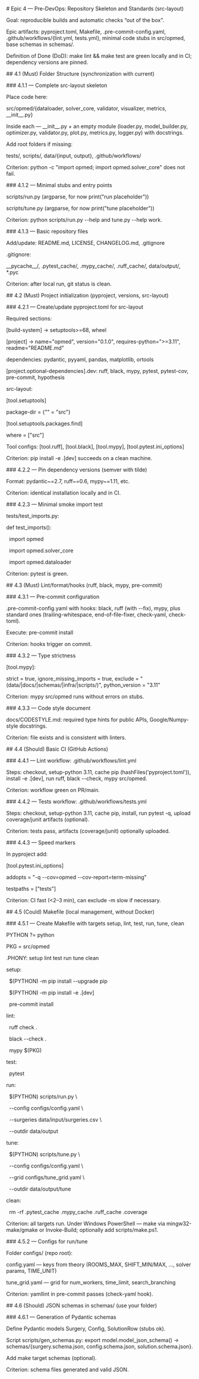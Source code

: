 \# Epic 4 — Pre-DevOps: Repository Skeleton and Standards (src-layout)



Goal: reproducible builds and automatic checks “out of the box”.

Epic artifacts: pyproject.toml, Makefile, .pre-commit-config.yaml, .github/workflows/{lint.yml, tests.yml}, minimal code stubs in src/opmed, base schemas in schemas/.

Definition of Done (DoD): make lint \&\& make test are green locally and in CI; dependency versions are pinned.



\## 4.1 (Must) Folder Structure (synchronization with current)



\### 4.1.1 — Complete src-layout skeleton

Place code here:

src/opmed/{dataloader, solver\_core, validator, visualizer, metrics, \_\_init\_\_.py}

Inside each — \_\_init\_\_.py + an empty module (loader.py, model\_builder.py, optimizer.py, validator.py, plot.py, metrics.py, logger.py) with docstrings.



Add root folders if missing:

tests/, scripts/, data/{input, output}, .github/workflows/



Criterion: python -c "import opmed; import opmed.solver\_core" does not fail.



\### 4.1.2 — Minimal stubs and entry points

scripts/run.py (argparse, for now print("run placeholder"))

scripts/tune.py (argparse, for now print("tune placeholder"))



Criterion: python scripts/run.py --help and tune.py --help work.



\### 4.1.3 — Basic repository files

Add/update: README.md, LICENSE, CHANGELOG.md, .gitignore



.gitignore:

\_\_pycache\_\_/, .pytest\_cache/, .mypy\_cache/, .ruff\_cache/, data/output/, \*.pyc



Criterion: after local run, git status is clean.



\## 4.2 (Must) Project initialization (pyproject, versions, src-layout)



\### 4.2.1 — Create/update pyproject.toml for src-layout

Required sections:



\[build-system] → setuptools>=68, wheel

\[project] → name="opmed", version="0.1.0", requires-python=">=3.11", readme="README.md"

dependencies: pydantic, pyyaml, pandas, matplotlib, ortools

\[project.optional-dependencies].dev: ruff, black, mypy, pytest, pytest-cov, pre-commit, hypothesis



src-layout:



\[tool.setuptools]

package-dir = {"" = "src"}

\[tool.setuptools.packages.find]

where = \["src"]



Tool configs: \[tool.ruff], \[tool.black], \[tool.mypy], \[tool.pytest.ini\_options]



Criterion: pip install -e .\[dev] succeeds on a clean machine.



\### 4.2.2 — Pin dependency versions (semver with tilde)

Format: pydantic~=2.7, ruff~=0.6, mypy~=1.11, etc.



Criterion: identical installation locally and in CI.



\### 4.2.3 — Minimal smoke import test

tests/test\_imports.py:



def test\_imports():

&nbsp;   import opmed

&nbsp;   import opmed.solver\_core

&nbsp;   import opmed.dataloader



Criterion: pytest is green.



\## 4.3 (Must) Lint/format/hooks (ruff, black, mypy, pre-commit)



\### 4.3.1 — Pre-commit configuration

.pre-commit-config.yaml with hooks: black, ruff (with --fix), mypy, plus standard ones (trailing-whitespace, end-of-file-fixer, check-yaml, check-toml).

Execute: pre-commit install



Criterion: hooks trigger on commit.



\### 4.3.2 — Type strictness

\[tool.mypy]:



strict = true, ignore\_missing\_imports = true, exclude = "(data/|docs/|schemas/|infra/|scripts/)", python\_version = "3.11"



Criterion: mypy src/opmed runs without errors on stubs.



\### 4.3.3 — Code style document

docs/CODESTYLE.md: required type hints for public APIs, Google/Numpy-style docstrings.



Criterion: file exists and is consistent with linters.



\## 4.4 (Should) Basic CI (GitHub Actions)



\### 4.4.1 — Lint workflow: .github/workflows/lint.yml

Steps: checkout, setup-python 3.11, cache pip (hashFiles('pyproject.toml')), install -e .\[dev], run ruff, black --check, mypy src/opmed.

Criterion: workflow green on PR/main.



\### 4.4.2 — Tests workflow: .github/workflows/tests.yml

Steps: checkout, setup-python 3.11, cache pip, install, run pytest -q, upload coverage/junit artifacts (optional).

Criterion: tests pass, artifacts (coverage/junit) optionally uploaded.



\### 4.4.3 — Speed markers

In pyproject add:



\[tool.pytest.ini\_options]

addopts = "-q --cov=opmed --cov-report=term-missing"

testpaths = \["tests"]



Criterion: CI fast (<2–3 min), can exclude -m slow if necessary.



\## 4.5 (Could) Makefile (local management, without Docker)



\### 4.5.1 — Create Makefile with targets setup, lint, test, run, tune, clean

PYTHON ?= python

PKG = src/opmed



.PHONY: setup lint test run tune clean



setup:

&nbsp;	$(PYTHON) -m pip install --upgrade pip

&nbsp;	$(PYTHON) -m pip install -e .\[dev]

&nbsp;	pre-commit install



lint:

&nbsp;	ruff check .

&nbsp;	black --check .

&nbsp;	mypy $(PKG)



test:

&nbsp;	pytest



run:

&nbsp;	$(PYTHON) scripts/run.py \\

&nbsp;		--config configs/config.yaml \\

&nbsp;		--surgeries data/input/surgeries.csv \\

&nbsp;		--outdir data/output



tune:

&nbsp;	$(PYTHON) scripts/tune.py \\

&nbsp;		--config configs/config.yaml \\

&nbsp;		--grid configs/tune\_grid.yaml \\

&nbsp;		--outdir data/output/tune



clean:

&nbsp;	rm -rf .pytest\_cache .mypy\_cache .ruff\_cache .coverage



Criterion: all targets run. Under Windows PowerShell — make via mingw32-make/gmake or Invoke-Build; optionally add scripts/make.ps1.



\### 4.5.2 — Configs for run/tune

Folder configs/ (repo root):



config.yaml — keys from theory (ROOMS\_MAX, SHIFT\_MIN/MAX, …, solver params, TIME\_UNIT)

tune\_grid.yaml — grid for num\_workers, time\_limit, search\_branching



Criterion: yamllint in pre-commit passes (check-yaml hook).



\## 4.6 (Should) JSON schemas in schemas/ (use your folder)



\### 4.6.1 — Generation of Pydantic schemas

Define Pydantic models Surgery, Config, SolutionRow (stubs ok).

Script scripts/gen\_schemas.py: export model.model\_json\_schema() → schemas/{surgery.schema.json, config.schema.json, solution.schema.json}.

Add make target schemas (optional).



Criterion: schema files generated and valid JSON.
